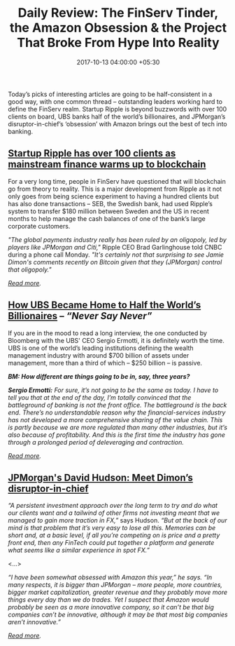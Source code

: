 ﻿---
title: 'Daily Review: The FinServ Tinder, the Amazon Obsession & the Project That
  Broke From Hype Into Reality'
date: 2017-10-13 04:00:00 +05:30
tags:
- Asia
- Europe
- insights
- US
Image: "/uploads/tinder-redesign-graphics_dezeen_hero-1%20(1).jpg"
Person: Elena Mesropyan
category:
- Fintech
- Insights
- Startups
Markets:
- Asia
- Europe
- insights
- US
type: post
status: publish
layout: post
---

<p>Today’s picks of interesting articles are going to be half-consistent in a good way, with one common thread – outstanding leaders working hard to define the FinServ realm. Startup Ripple is beyond buzzwords with over 100 clients on board, UBS banks half of the world’s billionaires, and JPMorgan’s disruptor-in-chief’s ‘obsession’ with Amazon brings out the best of tech into banking. </p>
<h2><a href="https://www.cnbc.com/2017/10/10/ripple-has-over-100-clients-as-mainstream-finance-warms-to-blockchain.html">Startup Ripple has over 100 clients as mainstream finance warms up to blockchain</a></h2>
<p>For a very long time, people in FinServ have questioned that will blockchain go from theory to reality. This is a major development from Ripple as it not only goes from being science experiment to having a hundred clients but has also done transactions – SEB, the Swedish bank, had used Ripple’s system to transfer $180 million between Sweden and the US in recent months to help manage the cash balances of one of the bank’s large corporate customers.</p>
<p><i>"The global payments industry really has been ruled by an oligopoly, led by players like JPMorgan and Citi,"</i> Ripple CEO Brad Garlinghouse told CNBC during a phone call Monday. <i>"It's certainly not that surprising to see Jamie Dimon's comments recently on Bitcoin given that they (JPMorgan) control that oligopoly."</i></p>
<p><a href="https://www.cnbc.com/2017/10/10/ripple-has-over-100-clients-as-mainstream-finance-warms-to-blockchain.html"><i>Read more</i></a><i>. </i></p>
<h2><a href="https://www.bloomberg.com/features/2017-ubs-sergio-ermotti-interview/">How UBS Became Home to Half the World’s Billionaires</a> – <i>“Never Say Never”</i></h2>
<p>If you are in the mood to read a long interview, the one conducted by Bloomberg with the UBS' CEO Sergio Ermotti, it is definitely worth the time. UBS is one of the world’s leading institutions defining the wealth management industry with around $700 billion of assets under management, more than a third of which – $250 billion – is passive. </p>
<p><b><i>BM: How different are things going to be in, say, three years?</i></b></p>
<p><b><i>Sergio Ermotti:</i></b><i> For sure, it’s not going to be the same as today. I have to tell you that at the end of the day, I’m totally convinced that the battleground of banking is not the front office. The battleground is the back end. There’s no understandable reason why the financial-services industry has not developed a more comprehensive sharing of the value chain. This is partly because we are more regulated than many other industries, but it’s also because of profitability. And this is the first time the industry has gone through a prolonged period of deleveraging and contraction.</i></p>
<p><a href="https://www.bloomberg.com/features/2017-ubs-sergio-ermotti-interview/"><i>Read more</i></a><i>. </i></p>
<h2><a href="https://www.euromoney.com/article/b153ppnhc6wm2p/jpmorgan39s-david-hudson-meet-dimons-disruptorinchief">JPMorgan's David Hudson: Meet Dimon’s disruptor-in-chief</a></h2>
<p><i>“A persistent investment approach over the long term to try and do what our clients want and a tailwind of other firms not investing meant that we managed to gain more traction in FX,”</i> says Hudson. <i>“But at the back of our mind is that problem that it’s very easy to lose all this. Memories can be short and, at a basic level, if all you’re competing on is price and a pretty front end, then any FinTech could put together a platform and generate what seems like a similar experience in spot FX.”</i></p>
<p>&lt;...&gt;</p>
<p><i>“I have been somewhat obsessed with Amazon this year,” he says. “In many respects, it is bigger than JPMorgan – more people, more countries, bigger market capitalization, greater revenue and they probably move more things every day than we do trades. Yet I suspect that Amazon would probably be seen as a more innovative company, so it can’t be that big companies can’t be innovative, although it may be that most big companies aren’t innovative.”</i></p>
<p><a href="https://www.euromoney.com/article/b153ppnhc6wm2p/jpmorgan39s-david-hudson-meet-dimons-disruptorinchief"><em>Read more</em></a><em>. </em></p>

